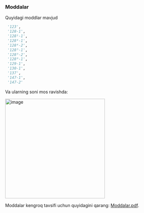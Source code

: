 ### Moddalar
Quyidagi moddlar mavjud
```python
 '123',
 '128-1',
 '128¹-1',
 '128⁴-1',
 '128⁴-2',
 '128⁵-1',
 '128⁵-2',
 '128⁶-1',
 '129-1',
 '130-1',
 '137',
 '147-1',
 '147-2'
 ```
 Va ularning soni mos ravishda:
 
 <img width="321" alt="image" src="https://user-images.githubusercontent.com/24993718/232384461-adfa3ee7-4e6f-4f3d-8d9f-bd5db7e18b89.png">


Moddalar kengroq tavsifi uchun quyidagini qarang: [Moddalar.pdf](Moddalar.pdf).
